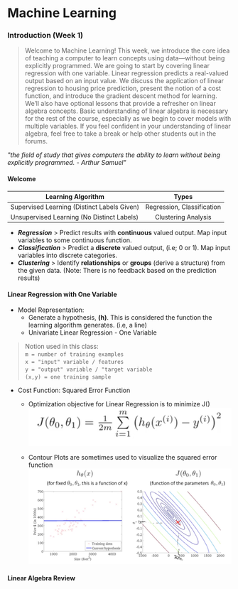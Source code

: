 # Machine Learning #
### Introduction (Week 1) ###

> Welcome to Machine Learning! This week, we introduce the core idea of teaching a computer to learn concepts using data—without being explicitly programmed.
  We are going to start by covering linear regression with one variable. Linear regression predicts a real-valued output based on an input value. We discuss the application of linear regression to housing price prediction, present the notion of a cost function, and introduce the gradient descent method for learning.
  We’ll also have optional lessons that provide a refresher on linear algebra concepts. Basic understanding of linear algebra is necessary for the rest of the course, especially as we begin to cover models with multiple variables. If you feel confident in your understanding of linear algebra, feel free to take a break or help other students out in the forums.
  
*"the field of study that gives computers the ability to learn without being explicitly programmed. - Arthur Samuel"* 

#### Welcome ####

| Learning  Algorithm      | Types           |  
| -------------            |:-------------:|
| Supervised Learning (Distinct Labels Given)      | Regression, Classification   | 
| Unsupervised Learning (No Distinct Labels)       | Clustering Analysis         |

- ***Regression*** > Predict results with **continuous** valued output. Map input variables to some continuous function.
- ***Classification*** > Predict a **discrete** valued output, (i.e; 0 or 1). Map input variables into discrete categories.
- ***Clustering*** > Identify **relationships** or **groups** (derive a structure) from the given data. (Note: There is no feedback based on the prediction results)


#### Linear Regression with One Variable ####

- Model Representation:
    - Generate a hypothesis, **(h)**. This is considered the function the learning algorithm generates. (i.e, a line)
    - Univariate Linear Regression - One Variable
    
> Notion used in this class:  
> ``` m = number of training examples ```  
> ``` x = "input" variable / features ```  
> ``` y = "output" variable / "target variable ```  
> ``` (x,y) = one training sample ```
    
- Cost Function: Squared Error Function
    - Optimization objective for Linear Regression is to minimize J()  
![cost function](img/week1-costfunction.png)
    
    - Contour Plots are sometimes used to visualize the squared error function
![contour](img/week1-contour.png)

    
#### Linear Algebra Review ####
